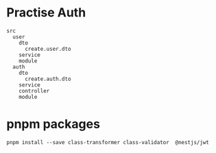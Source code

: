 # Practise Auth

```
src
  user
    dto
      create.user.dto
    service
    module
  auth
    dto
      create.auth.dto
    service
    controller
    module
```

# pnpm packages

```
pnpm install --save class-transformer class-validator  @nestjs/jwt
```

